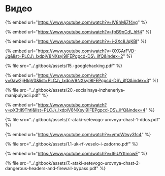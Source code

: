 # Видео

{% embed url="https://www.youtube.com/watch?v=lV8hMjZf4yg" %}



{% embed url="https://www.youtube.com/watch?v=fpB9pCd\_hH4" %}

{% embed url="https://www.youtube.com/watch?v=i-2Xc8JqKBI" %}

{% embed url="https://www.youtube.com/watch?v=OXGArFVD-Jg&list=PLCJ\_IxdpiV8NXsyi9IFEPgpcd-DS\_ilfQ&index=2" %}

{% file src="../.gitbook/assets/15.-googlehacking.pdf" %}

{% embed url="https://www.youtube.com/watch?v=0aw2jjHIqV0&list=PLCJ\_IxdpiV8NXsyi9IFEPgpcd-DS\_ilfQ&index=3" %}

{% file src="../.gitbook/assets/20.-socialnaya-inzheneriya-manipulyacii.pdf" %}

{% embed url="https://www.youtube.com/watch?v=pX3tlI9ThtI&list=PLCJ\_IxdpiV8NXsyi9IFEPgpcd-DS\_ilfQ&index=4" %}

{% file src="../.gitbook/assets/7.-ataki-setevogo-urovnya-chast-1-ddos.pdf" %}

{% embed url="https://www.youtube.com/watch?v=ymoWtwy31c4" %}

{% file src="../.gitbook/assets/1.1-uk-rf-veselo-i-zadorno.pdf" %}

{% embed url="https://www.youtube.com/watch?v=l9iUYttmowE" %}

{% file src="../.gitbook/assets/7.-ataki-setevogo-urovnya-chast-2-dangerous-headers-and-firewall-bypass.pdf" %}

